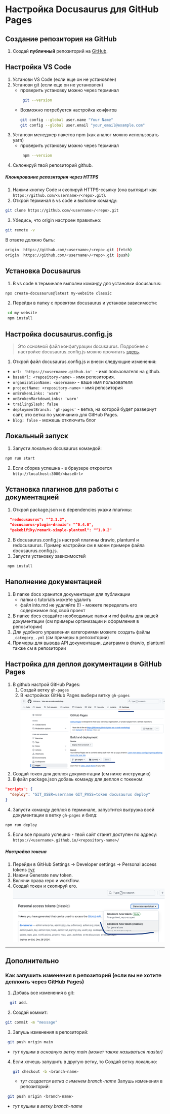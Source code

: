 # Настройка Docusaurus для GitHub Pages

## Создание репозитория на GitHub
1. Создай **публичный** репозиторий на [GitHub](https://github.com/). 

## Настройка VS Code
1. Установи VS Code (если еще он не установлен)
2. Установи git (если еще он не установлен)
    * проверить установку можно через терминал
       ```bash
        git --version
       ```
    * Возможно потребуется настройка конфигов
      ```bash
      git config --global user.name "Your Name"
      git config --global user.email "your_email@example.com"
      ```
3. Установи менеджер пакетов npm (как аналог можно использовать yarn)
    * проверить установку можно через терминал
       ```bash
        npm --version
       ```
4. Склонируй твой репозиторий github.

##### Клонирование репозитория через HTTPS
1. Нажми кнопку Code и скопируй HTTPS-ссылку (она выглядит как `https://github.com/<username>/<repo>.git`).
2. Открой терминал в vs code и выполни команду:

```bash
git clone https://github.com/<username>/<repo>.git
```

3. Убедись, что origin настроен правильно:
```bash
git remote -v
```
В ответе должно быть:
```bash
origin  https://github.com/<username>/<repo>.git (fetch)
origin  https://github.com/<username>/<repo>.git (push)
```

## Установка Docusaurus
1. В vs code в терминале выполни команду для установки docusaurus:
```bash
npx create-docusaurus@latest my-website classic
```
2. Перейди в папку с проектом docusaurus и установи зависимости:
  ```bash
   cd my-website
   npm install
  ```

## Настройка docusaurus.config.js
> Это основной файл конфигурации docusaurus.
> Подробнее о настройке docusaurus.config.js можно прочитать [здесь](https://docusaurus.io/docs/configuration).

1. Открой файл docusaurus.config.js и внеси следующие изменения:
* `url: 'https://<username>.github.io' ` -  имя пользователя на github.
* `baseUrl: <repository-name>` - имя репозитория.
* `organizationName: <username>` - ваше имя пользователя
* `projectName: <repository-name>` - имя репозитория
* `onBrokenLinks: 'warn'`
* `onBrokenMarkdownLinks: 'warn'` 
* `trailingSlash: false`
* `deploymentBranch: 'gh-pages'` - ветка, на которой будет развернут сайт,  это ветка по умолчанию для GitHub Pages.
* `blog: false` - можешь отключить блог

## Локальный запуск
1. Запусти локально docusaurus командой:
  ```bash
  npm run start
  ```
2. Если сборка успешна - в браузере откроется `http://localhost:3000/<baseUrl>`

## Установка плагинов для работы с документацией
1. Открой package.json и в dependencies укажи плагины:
```json
  "redocusaurus": "^2.1.2",
  "docusaurus-plugin-drawio": "^0.4.0",
  "@akebifiky/remark-simple-plantuml": "^1.0.2"
``` 
2. В docusaurus.config.js настрой плагины drawio, plantuml и redocusaurus.
   Пример настройки см в моем примере файла docusaurus.config.js.
3. Запусти установку зависимостей
  ```bash
   npm install
  ```    
## Наполнение документацией
1. В папке docs хранится документация для публикации
    * папки с tutorials можете удалить
    * файл into.md не удаляйте (!) - можете переделать его содержимое под свой проект
2. В папке docs создайте необходимые папки и md файлы для вашей документации (см примеры организации и оформления в репозитории)
3. Для удобного управления категориями можете создать файлы `_category_.yml` (см примеры в репозитории)
4. Примеры для вывода API документации, диаграмм в drawio, plantuml также см в репозитории

## Настройка для деплоя документации в GitHub Pages
1. В github настрой GitHub Pages:
   1. Создай ветку `gh-pages`
   2. В настройках GitHub Pages выбери ветку `gh-pages`
     ![alt text](image.png)
2. Создай токен для деплоя документации (см ниже инструкцию)     
3. В файл package.json добавь команду для деплоя с токеном:
```json
"scripts": {
  "deploy": "GIT_USER=username GIT_PASS=token docusaurus deploy"
}
```
4. Запусти команду деплоя в терминале, запустится выгрузка всей документации в ветку `gh-pages` и билд:
```bash
npm run deploy
```
5. Если все прошло успешно - твой сайт станет доступен по адресу:
`https://<username>.github.io/<repository-name>/`

##### Настройка токена
1. Перейди в GitHub Settings → Developer settings → Personal access tokens [тут](https://github.com/settings/tokens)
2. Нажми Generate new token.
3. Включи права repo и workflow.
4. Создай токен и скопируй его.
![alt text](image-1.png)
---
## Дополнительно

### Как запушить изменения в репозиторий (если вы не хотите деплоить через GitHub Pages)
1. Добавь все изменения в git:
 ```bash
   git add.
 ```
2. Создай коммит:
  ```bash
  git commit -m "message"
  ```
3. Запушь изменения в репозиторий:
 ```bash
  git push origin main
  ```
* *тут пушим в основную ветку main (может также называться master)* 
4. Если хочешь запушить в другую ветку, то
   Создай ветку локально:
   ```bash
   git checkout -b <branch-name>
   ```
   * *тут создается ветка с именем branch-name*
   Запушь изменения в репозиторий:
 ```bash
  git push origin <branch-name>
  ```
  * *тут пушим в ветку branch-name*